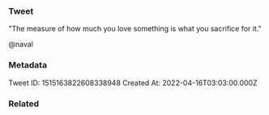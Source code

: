 ### Tweet
"The measure of how much you love something is what you sacrifice for it."

@naval

### Metadata
Tweet ID: 1515163822608338948
Created At: 2022-04-16T03:03:00.000Z

### Related

